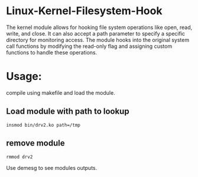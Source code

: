 # Linux-Kernel-Filesystem-Hook
The kernel module allows for hooking file system operations like open, read, write, and close. It can also accept a path parameter to specify a specific directory for monitoring access. The module hooks into the original system call functions by modifying the read-only flag and assigning custom functions to handle these operations.

# Usage:
compile using makefile and load the module.

## Load module with path to lookup
```
insmod bin/drv2.ko path=/tmp
```

## remove module
```
rmmod drv2
```

Use demesg to see modules outputs.
